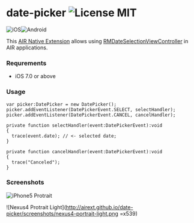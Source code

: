 date-picker ![License MIT](http://img.shields.io/badge/license-MIT-lightgray.svg)
===========

![iOS](http://img.shields.io/badge/platform-ios-blue.svg)![Android](http://img.shields.io/badge/platform-android-green.svg)

This [AIR Native Extension](http://www.adobe.com/devnet/air/native-extensions-for-air.html) allows using [RMDateSelectionViewController](https://github.com/CooperRS/RMDateSelectionViewController) in AIR applications.

### Requrements
 * iOS 7.0 or above

### Usage

```as3
var picker:DatePicker = new DatePicker();
picker.addEventListener(DatePickerEvent.SELECT, selectHandler);
picker.addEventListener(DatePickerEvent.CANCEL, cancelHandler);

private function selectHandler(event:DatePickerEvent):void
{
  trace(event.date); // <- selected date;
}

private function cancelHandler(event:DatePickerEvent):void
{
  trace("Canceled");
}

```

### Screenshots

![iPhone5 Protrait](http://airext.github.io/date-picker/screenshots/iphone5-portrait.png)

![Nexus4 Protrait Light](http://airext.github.io/date-picker/screenshots/nexus4-portrait-light.png =x539)
